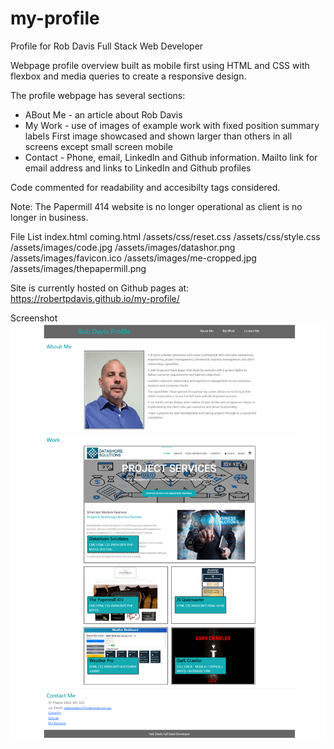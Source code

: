 # my-profile

Profile for Rob Davis Full Stack Web Developer

Webpage profile overview built as mobile first using HTML and CSS with flexbox and media queries to create a responsive design. 

The profile webpage has several sections:

* ABout Me - an article about Rob Davis
* My Work -  use of images of example work with fixed position summary labels
             First image showcased and shown larger than others in all screens
             except small screen mobile
* Contact -  Phone, email, LinkedIn and Github information. Mailto link for email 
             address and links to LinkedIn and Github profiles

Code commented for readability and accesibilty tags considered.

Note: The Papermill 414 website is no longer operational as client is no longer in business.

File List
index.html
coming.html
/assets/css/reset.css
/assets/css/style.css
/assets/images/code.jpg
/assets/images/datashor.png
/assets/images/favicon.ico
/assets/images/me-cropped.jpg
/assets/images/thepapermill.png


Site is currently hosted on Github pages at: https://robertpdavis.github.io/my-profile/ 

Screenshot
![Webpage screenshot](https://github.com/robertpdavis/my-profile/blob/main/screenshot.png "Screenshot of webpage")